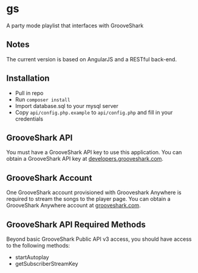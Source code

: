 # gs

A party mode playlist that interfaces with GrooveShark

## Notes
The current version is based on AngularJS and a RESTful back-end.

## Installation

* Pull in repo
* Run `composer install`
* Import database.sql to your mysql server
* Copy `api/config.php.example` to `api/config.php` and fill in your credentials


## GrooveShark API

You must have a GrooveShark API key to use this application.
You can obtain a GrooveShark API key at [developers.grooveshark.com](http://developers.grooveshark.com/).

## GrooveShark Account

One GrooveShark account provisioned with Grooveshark Anywhere is required to stream the songs to the player page.
You can obtain a GrooveShark Anywhere account at [grooveshark.com](http://grooveshark.com).

## GrooveShark API Required Methods

Beyond basic GrooveShark Public API v3 access, you should have access to the following methods:
* startAutoplay
* getSubscriberStreamKey
